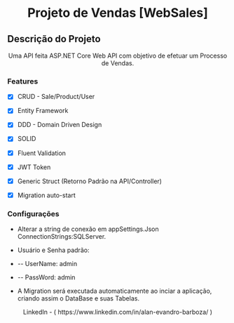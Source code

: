 <h1 align="center"> Projeto de Vendas [WebSales] </h1>

## Descrição do Projeto
<p align="center"> Uma API feita ASP.NET Core Web API com objetivo de efetuar um Processo de Vendas. <br> </p>
				   

### Features

- [x] CRUD - Sale/Product/User
- [x] Entity Framework

- [x] DDD - Domain Driven Design
- [x] SOLID

- [x] Fluent Validation
- [x] JWT Token

- [x] Generic Struct (Retorno Padrão na API/Controller)
- [x] Migration auto-start

### Configurações 
  * Alterar a string de conexão em appSettings.Json ConnectionStrings:SQLServer.
  
  * Usuário e Senha padrão: 
  * -- UserName: admin
  * -- PassWord: admin
  
  * A Migration será executada automaticamente ao inciar a aplicação, criando assim o DataBase e suas Tabelas.


<p align="center"> LinkedIn - ( https://www.linkedin.com/in/alan-evandro-barboza/ ) </p>
